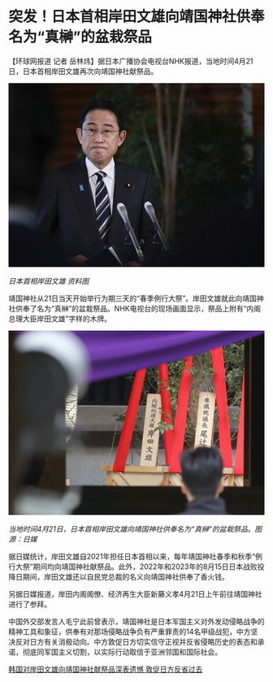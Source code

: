 # 突发！日本首相岸田文雄向靖国神社供奉名为“真榊”的盆栽祭品

【环球网报道 记者 岳林炜】据日本广播协会电视台NHK报道，当地时间4月21日，日本首相岸田文雄再次向靖国神社献祭品。

![180ca3307bb6c261f759669c8440fa7d.jpg](https://raw.githubusercontent.com/qqhsx/qqnews_image/main/2024/04/21/突发！日本首相岸田文雄向靖国神社供奉名为“真榊”的盆栽祭品/180ca3307bb6c261f759669c8440fa7d.jpg)

_日本首相岸田文雄 资料图_

靖国神社从21日当天开始举行为期三天的“春季例行大祭”。岸田文雄就此向靖国神社供奉了名为“真榊”的盆栽祭品。NHK电视台的现场画面显示，祭品上附有“内阁总理大臣岸田文雄”字样的木牌。

![fdd4fa87f2023cb150271331785a1884.jpg](https://raw.githubusercontent.com/qqhsx/qqnews_image/main/2024/04/21/突发！日本首相岸田文雄向靖国神社供奉名为“真榊”的盆栽祭品/fdd4fa87f2023cb150271331785a1884.jpg)

_当地时间4月21日，日本首相岸田文雄向靖国神社供奉名为“真榊”的盆栽祭品。图源：日媒_

据日媒统计，岸田文雄自2021年担任日本首相以来，每年靖国神社春季和秋季“例行大祭”期间均向靖国神社献祭品。此外，2022年和2023年的8月15日日本战败投降日期间，岸田文雄还以自民党总裁的名义向靖国神社供奉了香火钱。

另据日媒报道，岸田内阁阁僚、经济再生大臣新藤义孝4月21日上午前往靖国神社进行了参拜。

中国外交部发言人毛宁此前曾表示，靖国神社是日本军国主义对外发动侵略战争的精神工具和象征，供奉有对那场侵略战争负有严重罪责的14名甲级战犯，中方坚决反对日方有关消极动向。中方敦促日方切实信守正视并反省侵略历史的表态和承诺，彻底同军国主义切割，以实际行动取信于亚洲邻国和国际社会。

[韩国对岸田文雄向靖国神社献祭品深表遗憾 敦促日方反省过去](https://news.qq.com/rain/a/20240421A02O5100)

